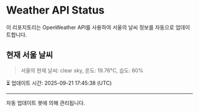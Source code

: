 
# Weather API Status

이 리포지토리는 OpenWeather API를 사용하여 서울의 날씨 정보를 자동으로 업데이트합니다.

## 현재 서울 날씨
> 서울의 현재 날씨: clear sky, 온도: 19.76°C, 습도: 60%

⏳ 업데이트 시간: 2025-09-21 17:45:38 (UTC)

---
자동 업데이트 봇에 의해 관리됩니다.
